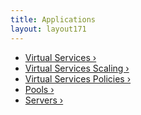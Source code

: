 ```yaml
---
title: Applications
layout: layout171
---
```

* <a href="{% vpath %}/configuration-guide/applications/virtual-services/">Virtual Services ›</a>
* <a href="{% vpath %}/configuration-guide/applications/vs-scaling/">Virtual Services Scaling ›</a>
* <a href="{% vpath %}/configuration-guide/applications/vs-policies/">Virtual Services Policies ›</a>
* <a href="{% vpath %}/configuration-guide/applications/pools/">Pools ›</a>
* <a href="{% vpath %}/configuration-guide/applications/servers/">Servers ›</a>